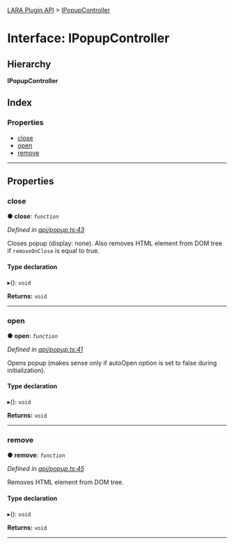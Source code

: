 [LARA Plugin API](../README.md) > [IPopupController](../interfaces/ipopupcontroller.md)

# Interface: IPopupController

## Hierarchy

**IPopupController**

## Index

### Properties

* [close](ipopupcontroller.md#close)
* [open](ipopupcontroller.md#open)
* [remove](ipopupcontroller.md#remove)

---

## Properties

<a id="close"></a>

###  close

**● close**: *`function`*

*Defined in [api/popup.ts:43](https://github.com/concord-consortium/lara/blob/fadb0910/lara-plugin-api/src/api/popup.ts#L43)*

Closes popup (display: none). Also removes HTML element from DOM tree if `removeOnClose` is equal to true.

#### Type declaration
▸(): `void`

**Returns:** `void`

___
<a id="open"></a>

###  open

**● open**: *`function`*

*Defined in [api/popup.ts:41](https://github.com/concord-consortium/lara/blob/fadb0910/lara-plugin-api/src/api/popup.ts#L41)*

Opens popup (makes sense only if autoOpen option is set to false during initialization).

#### Type declaration
▸(): `void`

**Returns:** `void`

___
<a id="remove"></a>

###  remove

**● remove**: *`function`*

*Defined in [api/popup.ts:45](https://github.com/concord-consortium/lara/blob/fadb0910/lara-plugin-api/src/api/popup.ts#L45)*

Removes HTML element from DOM tree.

#### Type declaration
▸(): `void`

**Returns:** `void`

___

